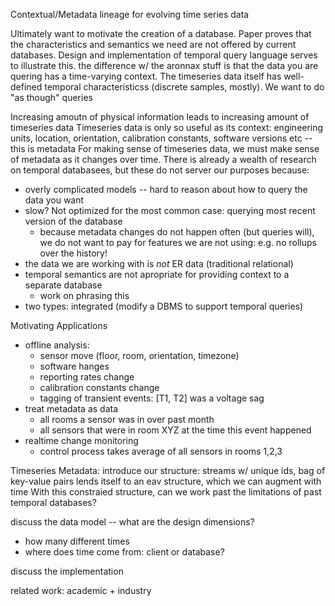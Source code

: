 Contextual/Metadata lineage for evolving time series data

Ultimately want to motivate the creation of a database. Paper proves that the characteristics and semantics we need are not offered by current databases. Design and implementation of temporal query language serves to illustrate this.
the difference w/ the aronnax stuff is that the data you are quering has a time-varying context. The timeseries data itself has well-defined temporal characteristicss (discrete samples, mostly). We want to do "as though" queries 

Increasing amoutn of physical information leads to increasing amount of timeseries data
Timeseries data is only so useful as its context: engineering units, location, orientation, calibration
constants, software versions etc -- this is metadata
For making sense of timeseries data, we must make sense of metadata as it changes over time.
There is already a wealth of research on temporal databasees, but these do not server our purposes because:
- overly complicated models -- hard to reason about how to query the data you want
- slow? Not optimized for the most common case: querying most recent version of the database
    - because metadata changes do not happen often (but queries will), we do not want to
      pay for features we are not using: e.g. no rollups over the history!
- the data we are working with is *not* ER data (traditional relational)
- temporal semantics are not apropriate for providing context to a separate database
    - work on phrasing this
- two types: integrated (modify a DBMS to support temporal queries) 

Motivating Applications
- offline analysis:
    - sensor move (floor, room, orientation, timezone)
    - software hanges
    - reporting rates change
    - calibration constants change
    - tagging of transient events: [T1, T2] was a voltage sag
- treat metadata as data
    - all rooms a sensor was in over past month
    - all sensors that were in room XYZ at the time this event happened
- realtime change monitoring
    - control process takes average of all sensors in rooms 1,2,3

Timeseries Metadata:
introduce our structure: streams w/ unique ids, bag of key-value pairs
lends itself to an eav structure, which we can augment with time
With this constraied structure, can we work past the limitations
of past temporal databases?

discuss the data model -- what are the design dimensions?
- how many different times
- where does time come from: client or database?

discuss the implementation

related work:
academic + industry
